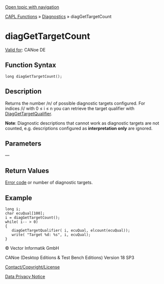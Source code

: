 [Open topic with navigation](../../../../../CANoeDEFamily.htm#Topics/CAPLFunctions/Diagnostics/Functions/CAPLfunctionDiagGetTargetCount.md)

[CAPL Functions](../../CAPLfunctions.md) » [Diagnostics](../CAPLfunctionsDiagnosticsOverview.md) » diagGetTargetCount

# diagGetTargetCount

[Valid for](../../../Shared/FeatureAvailability.md): CANoe DE

## Function Syntax

```plaintext
long diagGetTargetCount();
```

## Description

Returns the number /n/ of possible diagnostic targets configured. For indices /i/ with 0 ≤ i ≤ n you can retrieve the target qualifier with [DiagGetTargetQualifier](CAPLfunctionDiagGetTargetQualifier.md).

**Note**: Diagnostic descriptions that cannot work as diagnostic targets are not counted, e.g. descriptions configured as **interpretation only** are ignored.

## Parameters

—

## Return Values

[Error code](../CAPLfunctionsDiagnosticsErrorCode.md) or number of diagnostic targets.

## Example

```plaintext
long i;
char ecuQual[100];
i = diagGetTargetCount();
while( i-- > 0)
{
   diagGetTargetQualifier( i, ecuQual, elcount(ecuQual));
   write( "Target %d: %s", i, ecuQual);
}
```

© Vector Informatik GmbH

CANoe (Desktop Editions & Test Bench Editions) Version 18 SP3

[Contact/Copyright/License](../../../Shared/ContactCopyrightLicense.md)

[Data Privacy Notice](https://www.vector.com/int/en/company/get-info/privacy-policy/)